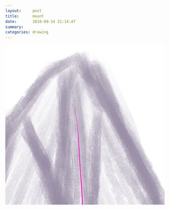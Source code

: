 ```yaml
---
layout:     post
title:      mount
date:       2018-09-14 21:14:47
summary:    
categories: drawing
---
```

![mount](/images/diary/mount.png ".")
